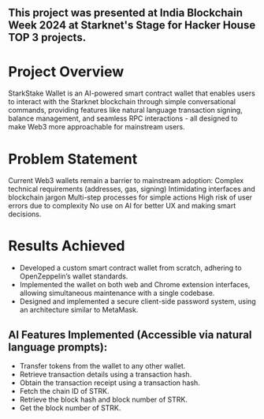 ## This project was presented at India Blockchain Week 2024 at Starknet's Stage for Hacker House TOP 3 projects.
# Project Overview
StarkStake Wallet is an AI-powered smart contract wallet that enables users to interact with the Starknet blockchain through simple conversational commands, providing features like natural language transaction signing, balance management, and seamless RPC interactions - all designed to make Web3 more approachable for mainstream users.
# Problem Statement
Current Web3 wallets remain a barrier to mainstream adoption:
Complex technical requirements (addresses, gas, signing)
Intimidating interfaces and blockchain jargon
Multi-step processes for simple actions
High risk of user errors due to complexity
No use on AI for better UX and making smart decisions.
# Results Achieved
* Developed a custom smart contract wallet from scratch, adhering to OpenZeppelin’s wallet standards.
* Implemented the wallet on both web and Chrome extension interfaces, allowing simultaneous maintenance with a single codebase.
* Designed and implemented a secure client-side password system, using an architecture similar to MetaMask.
## AI Features Implemented (Accessible via natural language prompts):
* Transfer tokens from the wallet to any other wallet.
* Retrieve transaction details using a transaction hash.
* Obtain the transaction receipt using a transaction hash.
* Fetch the chain ID of STRK.
* Retrieve the block hash and block number of STRK.
* Get the block number of STRK.
